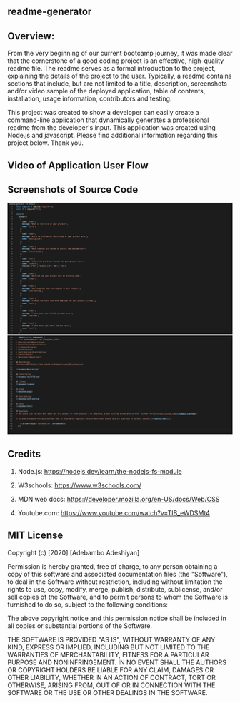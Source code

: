 ## readme-generator

## Overview:

From the very beginning of our current bootcamp journey, it was made clear that the cornerstone of a good coding project is an effective, high-quality readme file. The readme serves as a formal introduction to the project, explaining the details of the project to the user. Typically, a readme contains sections that include, but are not limited to a title, description, screenshots and/or video sample of the deployed application, table of contents, installation, usage information, contributors and testing.

This project was created to show a developer can easily create a command-line application that dynamically generates a professional readme from the developer's input. This application was created using Node.js and javascript. Please find additional information regarding this project below. Thank you. 

## Video of Application User Flow



## Screenshots of Source Code

![Adeshiyan Readme Generator](./assets/readmesnapshot1.png)
![Adeshiyan Readme Generator](./assets/readmesnapshot2.png)

## Credits

1. Node.js: https://nodejs.dev/learn/the-nodejs-fs-module

2. W3schools: https://www.w3schools.com/

3. MDN web docs: https://developer.mozilla.org/en-US/docs/Web/CSS

4. Youtube.com: https://www.youtube.com/watch?v=TlB_eWDSMt4

## MIT License

Copyright (c) [2020] [Adebambo Adeshiyan]

Permission is hereby granted, free of charge, to any person obtaining a copy
of this software and associated documentation files (the "Software"), to deal
in the Software without restriction, including without limitation the rights
to use, copy, modify, merge, publish, distribute, sublicense, and/or sell
copies of the Software, and to permit persons to whom the Software is
furnished to do so, subject to the following conditions:

The above copyright notice and this permission notice shall be included in all
copies or substantial portions of the Software.

THE SOFTWARE IS PROVIDED "AS IS", WITHOUT WARRANTY OF ANY KIND, EXPRESS OR
IMPLIED, INCLUDING BUT NOT LIMITED TO THE WARRANTIES OF MERCHANTABILITY,
FITNESS FOR A PARTICULAR PURPOSE AND NONINFRINGEMENT. IN NO EVENT SHALL THE
AUTHORS OR COPYRIGHT HOLDERS BE LIABLE FOR ANY CLAIM, DAMAGES OR OTHER
LIABILITY, WHETHER IN AN ACTION OF CONTRACT, TORT OR OTHERWISE, ARISING FROM,
OUT OF OR IN CONNECTION WITH THE SOFTWARE OR THE USE OR OTHER DEALINGS IN THE
SOFTWARE.
